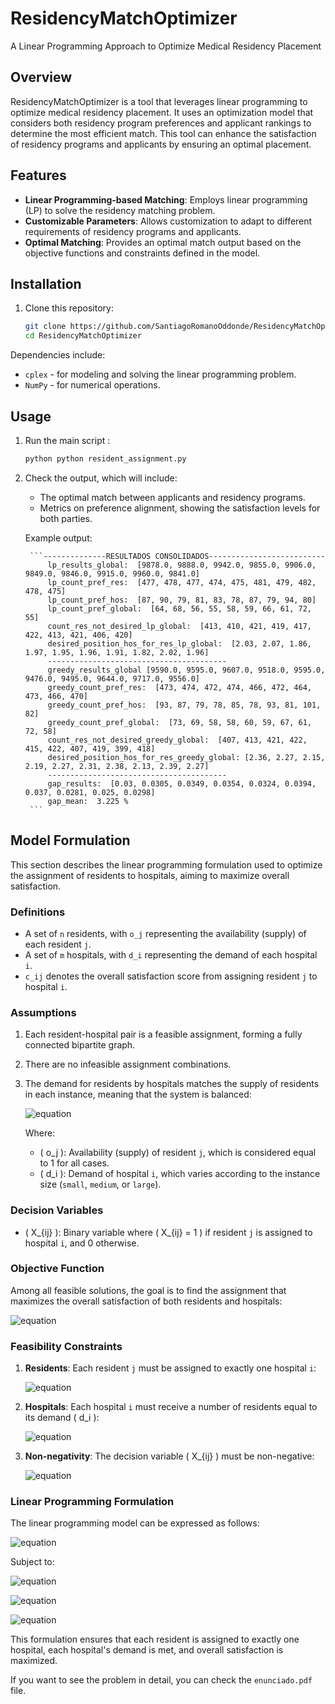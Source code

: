 # ResidencyMatchOptimizer

A Linear Programming Approach to Optimize Medical Residency Placement

## Overview

ResidencyMatchOptimizer is a tool that leverages linear programming to optimize medical residency placement. It uses an optimization model that considers both residency program preferences and applicant rankings to determine the most efficient match. This tool can enhance the satisfaction of residency programs and applicants by ensuring an optimal placement.

## Features

- **Linear Programming-based Matching**: Employs linear programming (LP) to solve the residency matching problem.
- **Customizable Parameters**: Allows customization to adapt to different requirements of residency programs and applicants.
- **Optimal Matching**: Provides an optimal match output based on the objective functions and constraints defined in the model.

## Installation

1. Clone this repository:

    ```bash
    git clone https://github.com/SantiagoRomanoOddonde/ResidencyMatchOptimizer.git
    cd ResidencyMatchOptimizer
    ```

Dependencies include:
- `cplex` - for modeling and solving the linear programming problem.
- `NumPy` - for numerical operations.

## Usage

1. Run the main script :

    ```bash
    python python resident_assignment.py
    ```

2. Check the output, which will include:
    - The optimal match between applicants and residency programs.
    - Metrics on preference alignment, showing the satisfaction levels for both parties.

    Example output:

        ```--------------RESULTADOS CONSOLIDADOS--------------------------
            lp_results_global:  [9878.0, 9888.0, 9942.0, 9855.0, 9906.0, 9849.0, 9846.0, 9915.0, 9960.0, 9841.0]
            lp_count_pref_res:  [477, 478, 477, 474, 475, 481, 479, 482, 478, 475]
            lp_count_pref_hos:  [87, 90, 79, 81, 83, 78, 87, 79, 94, 80]
            lp_count_pref_global:  [64, 68, 56, 55, 58, 59, 66, 61, 72, 55]
            count_res_not_desired_lp_global:  [413, 410, 421, 419, 417, 422, 413, 421, 406, 420]
            desired_position_hos_for_res_lp_global:  [2.03, 2.07, 1.86, 1.97, 1.95, 1.96, 1.91, 1.82, 2.02, 1.96]
            ----------------------------------------
            greedy_results_global [9590.0, 9595.0, 9607.0, 9518.0, 9595.0, 9476.0, 9495.0, 9644.0, 9717.0, 9556.0]
            greedy_count_pref_res:  [473, 474, 472, 474, 466, 472, 464, 473, 466, 470]
            greedy_count_pref_hos:  [93, 87, 79, 78, 85, 78, 93, 81, 101, 82]
            greedy_count_pref_global:  [73, 69, 58, 58, 60, 59, 67, 61, 72, 58]
            count_res_not_desired_greedy_global:  [407, 413, 421, 422, 415, 422, 407, 419, 399, 418]
            desired_position_hos_for_res_greedy_global: [2.36, 2.27, 2.15, 2.19, 2.27, 2.31, 2.38, 2.13, 2.39, 2.27]
            ----------------------------------------
            gap_results:  [0.03, 0.0305, 0.0349, 0.0354, 0.0324, 0.0394, 0.037, 0.0281, 0.025, 0.0298]
            gap_mean:  3.225 %
        ```

## Model Formulation

This section describes the linear programming formulation used to optimize the assignment of residents to hospitals, aiming to maximize overall satisfaction.

### Definitions

- A set of `n` residents, with `o_j` representing the availability (supply) of each resident `j`.
- A set of `m` hospitals, with `d_i` representing the demand of each hospital `i`.
- `c_ij` denotes the overall satisfaction score from assigning resident `j` to hospital `i`.

### Assumptions

1. Each resident-hospital pair is a feasible assignment, forming a fully connected bipartite graph.
2. There are no infeasible assignment combinations.
3. The demand for residents by hospitals matches the supply of residents in each instance, meaning that the system is balanced:
   
   ![equation](https://latex.codecogs.com/png.image?\color{white}\sum_{j=1}^{n}%20o_j%20=%20\sum_{i=1}^{m}%20d_i)

   Where:
   - \( o_j \): Availability (supply) of resident `j`, which is considered equal to 1 for all cases.
   - \( d_i \): Demand of hospital `i`, which varies according to the instance size (`small`, `medium`, or `large`).

### Decision Variables

- \( X_{ij} \): Binary variable where \( X_{ij} = 1 \) if resident `j` is assigned to hospital `i`, and 0 otherwise.

### Objective Function

Among all feasible solutions, the goal is to find the assignment that maximizes the overall satisfaction of both residents and hospitals:

![equation](https://latex.codecogs.com/png.image?\color{white}\max%20\sum_{j=1}^{n}%20\sum_{i=1}^{m}%20c_{ij}%20\cdot%20X_{ij})

### Feasibility Constraints

1. **Residents**: Each resident `j` must be assigned to exactly one hospital `i`:

   ![equation](https://latex.codecogs.com/png.image?\color{white}\sum_{i=1}^{m}%20X_{ij}%20=%20o_j,%20\quad%20\forall%20j%20=%201,%20\dots,%20n)

2. **Hospitals**: Each hospital `i` must receive a number of residents equal to its demand \( d_i \):

   ![equation](https://latex.codecogs.com/png.image?\color{white}\sum_{j=1}^{n}%20X_{ij}%20=%20d_i,%20\quad%20\forall%20i%20=%201,%20\dots,%20m)

3. **Non-negativity**: The decision variable \( X_{ij} \) must be non-negative:

   ![equation](https://latex.codecogs.com/png.image?\color{white}X_{ij}%20\geq%200,%20\quad%20\forall%20j%20=%201,%20\dots,%20n,%20\quad%20\forall%20i%20=%201,%20\dots,%20m)

### Linear Programming Formulation

The linear programming model can be expressed as follows:

![equation](https://latex.codecogs.com/png.image?\color{white}\max%20\sum_{j=1}^{n}%20\sum_{i=1}^{m}%20c_{ij}%20\cdot%20X_{ij})

Subject to:

![equation](https://latex.codecogs.com/png.image?\color{white}\sum_{i=1}^{m}%20X_{ij}%20=%20o_j,%20\quad%20\forall%20j%20=%201,%20\dots,%20n)

![equation](https://latex.codecogs.com/png.image?\color{white}\sum_{j=1}^{n}%20X_{ij}%20=%20d_i,%20\quad%20\forall%20i%20=%201,%20\dots,%20m)

![equation](https://latex.codecogs.com/png.image?\color{white}X_{ij}%20\geq%200,%20\quad%20\forall%20j%20=%201,%20\dots,%20n,%20\quad%20\forall%20i%20=%201,%20\dots,%20m)

This formulation ensures that each resident is assigned to exactly one hospital, each hospital's demand is met, and overall satisfaction is maximized.

If you want to see the problem in detail, you can check the `enunciado.pdf` file.